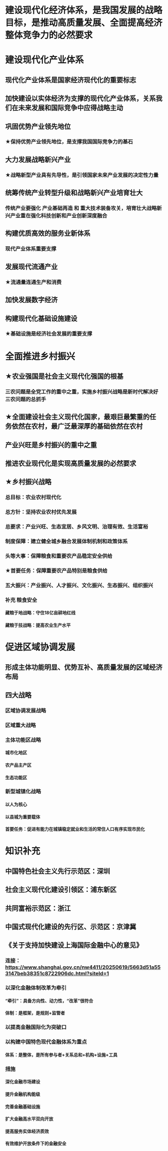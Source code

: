 # 建设现代化经济体系，是我国发展的战略目标，是推动高质量发展、全面提高经济整体竞争力的必然要求  
# 建设现代化产业体系  
## 现代化产业体系是国家经济现代化的重要标志  
## 加快建设以实体经济为支撑的现代化产业体系，关系我们在未来发展和国际竞争中应得战略主动  
## 巩固优势产业领先地位  
### ★保持优势产业领先地位，是支撑我国国际竞争力的基石  
## 大力发展战略新兴产业  
### ★战略新型产业具有先导性，是引领国家未来产业发展的决定性力量  
## 统筹传统产业转型升级和战略新兴产业培育壮大  
### 传统产业要强化 产业基础再造 和 重大技术装备攻关，培育壮大战略新兴产业重在强化科技创新和产业创新深度融合  
## 构建优质高效的服务业新体系  
### 现代产业体系重要支撑  
## 发展现代流通产业  
### ★流通量连通生产和消费  
## 加快发展数字经济  
## 构建现代化基础设施建设  
### ★基础设施是经济社会发展的重要支撑  
# 全面推进乡村振兴  
## ★农业强国是社会主义现代化强国的根基  
### 三农问题是全党工作的重中之重，实施乡村振兴战略是新时代解决好三农问题的总抓手  
## ★全面建设社会主义现代化国家，最艰巨最繁重的任务依然在农村，最广泛最深厚的基础依然在农村  
## 产业兴旺是乡村振兴的重中之重  
## 推进农业现代化是实现高质量发展的必然要求  
## ★乡村振兴战略  
### 总目标：农业农村现代化  
### 总方针：坚持农业农村优先发展  
### 总要求：产业兴旺、生态宜居、乡风文明、治理有效、生活富裕  
### 制度保障：建立健全城乡融合发展体制机制和政策体系  
### 头等大事：保障粮食和重要农产品稳定安全供给  
### ★首要任务：保障重要农产品特别是粮食供给  
### 五大振兴：产业振兴、人才振兴、文化振兴、生态振兴、组织振兴  
### 补充 粮食安全  
#### 藏粮于地战略：守住18亿亩耕地红线  
#### 藏粮于技战略：提高农业生产水平  
# 促进区域协调发展  
## 形成主体功能明显、优势互补、高质量发展的区域经济布局  
## 四大战略  
### 区域协调发展战略  
### 区域重大战略  
### 主体功能区战略  
#### 城市化地区  
#### 农产品主产区  
#### 生态功能区  
### 新型城镇化战略  
#### 以人为核心  
#### 以县城为重要载体  
#### 首要任务：促进有能力在城镇稳定就业和生活的常住人口有序实现市民化  
# 知识补充  
## 中国特色社会主义先行示范区：深圳  
## 社会主义现代化建设引领区：浦东新区  
## 共同富裕示范区：浙江  
## 中国式现代化建设的先行区、示范区：京津冀
## 《关于支持加快建设上海国际金融中心的意见》
### 连接： https://www.shanghai.gov.cn/nw4411/20250619/5663d51a553147beb38351c8722906dc.html?siteId=1
### 以深化金融体制改革为牵引
#### “牵引”：具备方向性、动力性，“改革”很符合
#### 体制：是框架，是规则+监管者
### 以提高金融国际化为突破口
### 以构建中国特色现代金融体系为重点
#### 体系：是整体，是所有参与者+关系总和+机构+设施+工具
### 措施
#### 深化金融市场建设
#### 提升金融机构能级
#### 完善金融基础设施
#### 扩大金融高水平双向开放
#### 提高服务实体经济质效
#### 有效维护开放条件下的金融安全